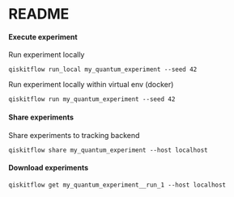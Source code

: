 README
======



#### Execute experiment

Run experiment locally
```shell
qiskitflow run_local my_quantum_experiment --seed 42
```

Run experiment locally within virtual env (docker)
```shell
qiskitflow run my_quantum_experiment --seed 42
```


#### Share experiments

Share experiments to tracking backend
```shell
qiskitflow share my_quantum_experiment --host localhost
```

#### Download experiments

```shell
qiskitflow get my_quantum_experiment__run_1 --host localhost
```